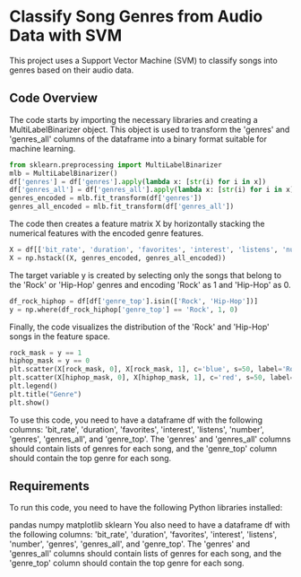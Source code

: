 # Classify Song Genres from Audio Data with SVM

This project uses a Support Vector Machine (SVM) to classify songs into genres based on their audio data.

## Code Overview

The code starts by importing the necessary libraries and creating a MultiLabelBinarizer object. This object is used to transform the 'genres' and 'genres_all' columns of the dataframe into a binary format suitable for machine learning.

```python
from sklearn.preprocessing import MultiLabelBinarizer
mlb = MultiLabelBinarizer()
df['genres'] = df['genres'].apply(lambda x: [str(i) for i in x])
df['genres_all'] = df['genres_all'].apply(lambda x: [str(i) for i in x])
genres_encoded = mlb.fit_transform(df['genres'])
genres_all_encoded = mlb.fit_transform(df['genres_all'])
```
The code then creates a feature matrix X by horizontally stacking the numerical features with the encoded genre features.
```python
X = df[['bit_rate', 'duration', 'favorites', 'interest', 'listens', 'number']].values
X = np.hstack((X, genres_encoded, genres_all_encoded))
```
The target variable y is created by selecting only the songs that belong to the 'Rock' or 'Hip-Hop' genres and encoding 'Rock' as 1 and 'Hip-Hop' as 0.
```python
df_rock_hiphop = df[df['genre_top'].isin(['Rock', 'Hip-Hop'])]
y = np.where(df_rock_hiphop['genre_top'] == 'Rock', 1, 0)
```
Finally, the code visualizes the distribution of the 'Rock' and 'Hip-Hop' songs in the feature space.
```python
rock_mask = y == 1
hiphop_mask = y == 0
plt.scatter(X[rock_mask, 0], X[rock_mask, 1], c='blue', s=50, label='Rock', alpha=0.7)
plt.scatter(X[hiphop_mask, 0], X[hiphop_mask, 1], c='red', s=50, label='Hip-Hop', alpha=0.7)
plt.legend()
plt.title("Genre") 
plt.show()
```
To use this code, you need to have a dataframe df with the following columns: 'bit_rate', 'duration', 'favorites', 'interest', 'listens', 'number', 'genres', 'genres_all', and 'genre_top'. The 'genres' and 'genres_all' columns should contain lists of genres for each song, and the 'genre_top' column should contain the top genre for each song.

## Requirements
To run this code, you need to have the following Python libraries installed:

pandas
numpy
matplotlib
sklearn
You also need to have a dataframe df with the following columns: 'bit_rate', 'duration', 'favorites', 'interest', 'listens', 'number', 'genres', 'genres_all', and 'genre_top'. The 'genres' and 'genres_all' columns should contain lists of genres for each song, and the 'genre_top' column should contain the top genre for each song.

